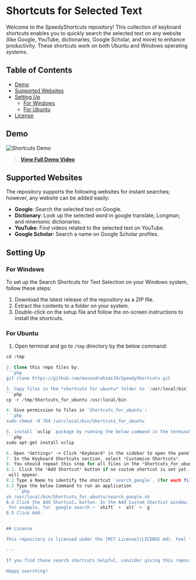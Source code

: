# Shortcuts for Selected Text

Welcome to the SpeedyShortcuts repository! This collection of keyboard shortcuts enables you to quickly search the selected text on any website (like Google, YouTube, dictionaries, Google Scholar, and more) to enhance productivity. These shortcuts work on both Ubuntu and Windows operating systems.


## Table of Contents

- [Demo](#demo)
- [Supported Websites](#supported-websites)
- [Setting Up](#setting-up)
  - [For Windows](#for-windows)
  - [For Ubuntu](#for-ubuntu)
- [License](#license)


## Demo

![Shortcuts Demo](demo.gif)

> [**View Full Demo Video**](demo_video.mp4)


## Supported Websites

The repository supports the following websites for instant searches; however, any website can be added easily:

- **Google**: Search the selected text on Google.
- **Dictionary**: Look up the selected word in google translate, Longman, and mnemonic dictionaries.
- **YouTube**: Find videos related to the selected text on YouTube.
- **Google Scholar**: Search a name on Google Scholar profiles.

## Setting Up

### For Windows

To set up the Search Shortcuts for Text Selection on your Windows system, follow these steps:

1. Download the latest release of the repository as a ZIP file.
2. Extract the contents to a folder on your system.
3. Double-click on the setup file and follow the on-screen instructions to install the shortcuts.

### For Ubuntu

1. Open terminal and go to `/tmp` directory by the below command:
  ```php
cd /tmp

2. Clone this repo files by:
  ```php
git clone https://github.com/masoudrahimi39/SpeedyShortcuts.git

3. Copy files in the *shortcuts for ubuntu* folder to `/usr/local/bin` directory:
  ```php
cp -r /tmp/Shortcuts_for_ubuntu /usr/local/bin

4. Give permission to files in `Shortcuts_for_ubuntu`:
```php
sudo chmod -R 764 /usr/local/bin/Shortcuts_for_ubuntu

5. install `xclip` package by running the below command in the terminal:
```php
sudo apt-get install xclip

6. Open *Settings* -> Click *Keyboard* in the sidebar to open the panel.
7. In the Keyboard Shortcuts section, select *Customize Shortcuts*.
8. You should repeat this step for all files in the *Shortcuts_for_ubuntu* directory. Here, we do it for *search-google.sh* file
  8.1. Click the *Add Shortcut* button if no custom shortcut is set yet. Otherwise, click the *+* button. The *Add Custom Shortcut* window
   will appear.
  8.2 Type a Name to identify the shortcut `search_google`. (for each file, you should change the name)
  8.3 Type the below Command to run an application
     ```php
sh /usr/local/bin/Shortcuts_for_ubuntu/search_google.sh
  8.4 Click the Add Shortcut… button. In the Add Custom Shortcut window, hold down the desired shortcut key combination
   for example, for  google search → `shift` + `alt` + `g`
  8.5 Click Add.


## License

This repository is licensed under the [MIT License](LICENSE.md). Feel free to use, modify, and share the content as long as you provide appropriate attribution.

---

If you find these search shortcuts helpful, consider giving this repository a ⭐ to show your support and help others discover it.

Happy searching!

